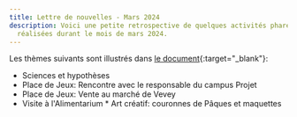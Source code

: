 ```yaml
---
title: Lettre de nouvelles - Mars 2024
description: Voici une petite retrospective de quelques activités phares
  réalisées durant le mois de mars 2024.
---
```

L﻿es thèmes suivants sont  illustrés dans [le document](/media/blog/lettre%20nouvelle%202024%2003.pdf){:target="_blank"}:

* Sciences et hypothèses
* Place de Jeux: Rencontre avec le responsable du campus Projet 
* Place de Jeux: Vente au marché de Vevey
* Visite à l'Alimentarium
*﻿ Art créatif: couronnes de Pâques et maquettes
